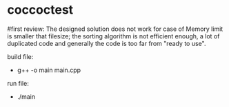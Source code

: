# coccoctest
#first review: The designed solution does not work for case of Memory limit is smaller that filesize; the sorting algorithm is not efficient enough, a lot of duplicated code and generally the code is too far from "ready to use".

build file:
- g++ -o main main.cpp

run file: 
- ./main

